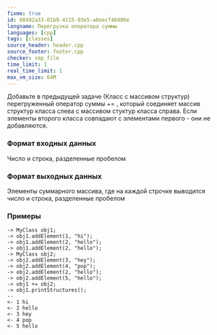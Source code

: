 ```yaml
---
fixme: true
id: 68492a33-01b9-4115-93e5-a0eecf40480e
longname: Перегрузка оператора суммы
languages: [cpp]
tags: [classes]
source_header: header.cpp
source_footer: footer.cpp
checker: cmp_file
time_limit: 1
real_time_limit: 1
max_vm_size: 64M
---
```


Добавьте в предыдущей задаче (Класс с массивом структур) перегруженный оператор суммы += , который соединяет массив
структур класса слева с массивом стуктур класса справа. Если элементы второго класса совпадают с элементами первого - они не добавляются. 

### Формат входных данных

Число и строка, разделенные пробелом

### Формат выходных данных

Элементы суммарного массива, где на каждой строчке выводится число и строка, разделенные пробелом

### Примеры

```
-> MyClass obj1;
-> obj1.addElement(1, "hi");
-> obj1.addElement(2, "hello");
-> obj1.addElement(2, "hello");
-> MyClass obj2;
-> obj2.addElement(3, "hey");
-> obj2.addElement(4, "pop");
-> obj2.addElement(2, "hello");
-> obj2.addElement(5, "hello");
-> obj1 += obj2;
-> obj1.printStructures();
--
<- 1 hi
<- 2 hello
<- 3 hey
<- 4 pop
<- 5 hello
```


